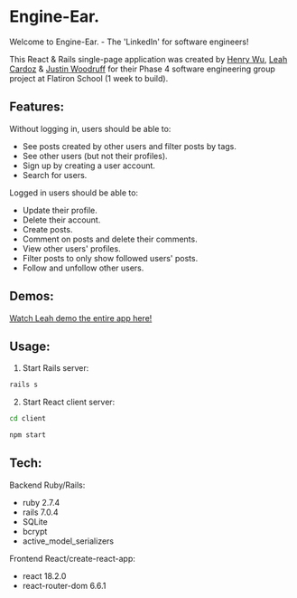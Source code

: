 # Engine-Ear.

Welcome to Engine-Ear. - The 'LinkedIn' for software engineers!

This React & Rails single-page application was created by [Henry Wu](https://github.com/hhw67865), [Leah Cardoz](https://github.com/lcardoz) & [Justin Woodruff](https://github.com/di4bolik4l) for their Phase 4 software engineering group project at Flatiron School (1 week to build).

## Features:

Without logging in, users should be able to:
- See posts created by other users and filter posts by tags.
- See other users (but not their profiles).
- Sign up by creating a user account.
- Search for users.

Logged in users should be able to:
- Update their profile.
- Delete their account.
- Create posts.
- Comment on posts and delete their comments.
- View other users' profiles.
- Filter posts to only show followed users' posts.
- Follow and unfollow other users.

## Demos:

[Watch Leah demo the entire app here!](https://vimeo.com/799307351)

## Usage:

1. Start Rails server:

```sh
rails s
```

2. Start React client server:

```sh
cd client
```
```sh
npm start
```

## Tech:

Backend Ruby/Rails:
- ruby 2.7.4
- rails 7.0.4
- SQLite
- bcrypt
- active_model_serializers

Frontend React/create-react-app:
- react 18.2.0
- react-router-dom 6.6.1